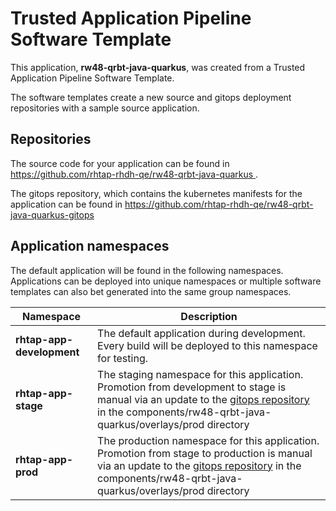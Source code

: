 # Trusted Application Pipeline Software Template

This application, **rw48-qrbt-java-quarkus**, was created from a Trusted Application Pipeline Software Template.

The software templates create a new source and gitops deployment repositories with a sample source application. 

## Repositories

The source code for your application can be found in [https://github.com/rhtap-rhdh-qe/rw48-qrbt-java-quarkus ](https://github.com/rhtap-rhdh-qe/rw48-qrbt-java-quarkus ).
 
The gitops repository, which contains the kubernetes manifests for the application can be found in 
[https://github.com/rhtap-rhdh-qe/rw48-qrbt-java-quarkus-gitops ](https://github.com/rhtap-rhdh-qe/rw48-qrbt-java-quarkus-gitops ) 

## Application namespaces 

The default application will be found in the following namespaces. Applications can be deployed into unique namespaces or multiple software templates can also bet generated into the same group namespaces.  

|  Namespace   |  Description   |  
| -------- | -------- |   
| **rhtap-app-development** | The default application during development. Every build will be deployed to this namespace for testing. | 
| **rhtap-app-stage** | The staging namespace for this application. Promotion from development to stage is manual via an update to the [gitops repository](https://github.com/rhtap-rhdh-qe/rw48-qrbt-java-quarkus-gitops ) in the components/rw48-qrbt-java-quarkus/overlays/prod directory |  
| **rhtap-app-prod** | The production namespace for this application. Promotion from stage to production is manual via an update to the [gitops repository](https://github.com/rhtap-rhdh-qe/rw48-qrbt-java-quarkus-gitops ) in the components/rw48-qrbt-java-quarkus/overlays/prod directory | 